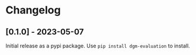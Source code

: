 # Changelog

## [0.1.0] - 2023-05-07

Initial release as a pypi package. Use `pip install dgm-evaluation` to install.
